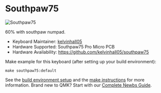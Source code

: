 # Southpaw75

![Southpaw75](https://i.imgur.com/BBXclH1l.jpg)

60% with southpaw numpad.

* Keyboard Maintainer: [kelvinhall05](https://github.com/kelvinhall05/)
* Hardware Supported: Southpaw75 Pro Micro PCB
* Hardware Availability: https://github.com/kelvinhall05/southpaw75

Make example for this keyboard (after setting up your build environment):

    make southpaw75:default


See the [build environment setup](https://docs.qmk.fm/#/getting_started_build_tools) and the [make instructions](https://docs.qmk.fm/#/getting_started_make_guide) for more information. Brand new to QMK? Start with our [Complete Newbs Guide](https://docs.qmk.fm/#/newbs).
